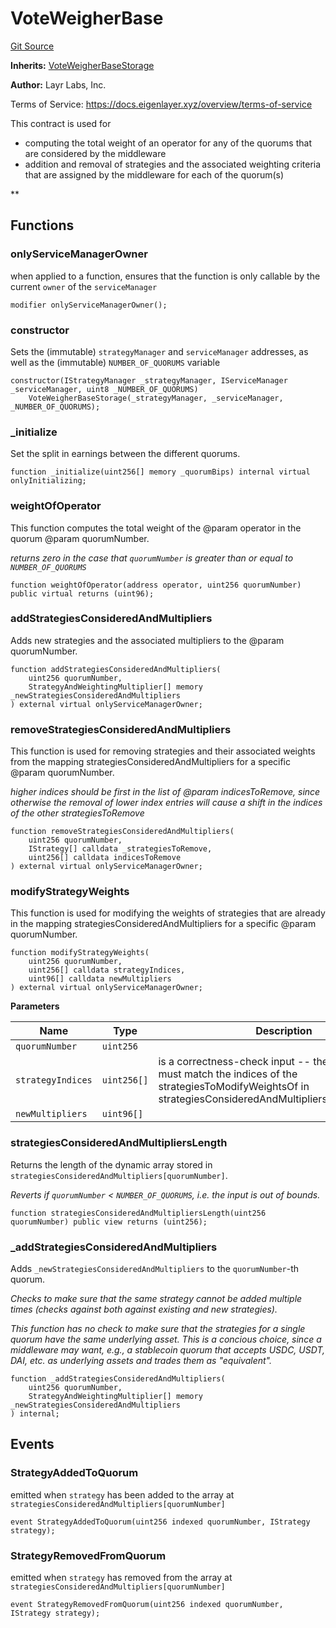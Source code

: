 # VoteWeigherBase
[Git Source](https://github.com/bowenli86/eigenlayer-contracts/blob/0800603ae0e71de6487dd628cace5380fa364f74/src/contracts/middleware/VoteWeigherBase.sol)

**Inherits:**
[VoteWeigherBaseStorage](/src/contracts/middleware/VoteWeigherBaseStorage.sol/abstract.VoteWeigherBaseStorage.md)

**Author:**
Layr Labs, Inc.

Terms of Service: https://docs.eigenlayer.xyz/overview/terms-of-service

This contract is used for
- computing the total weight of an operator for any of the quorums that are considered
by the middleware
- addition and removal of strategies and the associated weighting criteria that are assigned
by the middleware for each of the quorum(s)

**


## Functions
### onlyServiceManagerOwner

when applied to a function, ensures that the function is only callable by the current `owner` of the `serviceManager`


```solidity
modifier onlyServiceManagerOwner();
```

### constructor

Sets the (immutable) `strategyManager` and `serviceManager` addresses, as well as the (immutable) `NUMBER_OF_QUORUMS` variable


```solidity
constructor(IStrategyManager _strategyManager, IServiceManager _serviceManager, uint8 _NUMBER_OF_QUORUMS)
    VoteWeigherBaseStorage(_strategyManager, _serviceManager, _NUMBER_OF_QUORUMS);
```

### _initialize

Set the split in earnings between the different quorums.


```solidity
function _initialize(uint256[] memory _quorumBips) internal virtual onlyInitializing;
```

### weightOfOperator

This function computes the total weight of the @param operator in the quorum @param quorumNumber.

*returns zero in the case that `quorumNumber` is greater than or equal to `NUMBER_OF_QUORUMS`*


```solidity
function weightOfOperator(address operator, uint256 quorumNumber) public virtual returns (uint96);
```

### addStrategiesConsideredAndMultipliers

Adds new strategies and the associated multipliers to the @param quorumNumber.


```solidity
function addStrategiesConsideredAndMultipliers(
    uint256 quorumNumber,
    StrategyAndWeightingMultiplier[] memory _newStrategiesConsideredAndMultipliers
) external virtual onlyServiceManagerOwner;
```

### removeStrategiesConsideredAndMultipliers

This function is used for removing strategies and their associated weights from the
mapping strategiesConsideredAndMultipliers for a specific @param quorumNumber.

*higher indices should be *first* in the list of @param indicesToRemove, since otherwise
the removal of lower index entries will cause a shift in the indices of the other strategiesToRemove*


```solidity
function removeStrategiesConsideredAndMultipliers(
    uint256 quorumNumber,
    IStrategy[] calldata _strategiesToRemove,
    uint256[] calldata indicesToRemove
) external virtual onlyServiceManagerOwner;
```

### modifyStrategyWeights

This function is used for modifying the weights of strategies that are already in the
mapping strategiesConsideredAndMultipliers for a specific @param quorumNumber.


```solidity
function modifyStrategyWeights(
    uint256 quorumNumber,
    uint256[] calldata strategyIndices,
    uint96[] calldata newMultipliers
) external virtual onlyServiceManagerOwner;
```
**Parameters**

|Name|Type|Description|
|----|----|-----------|
|`quorumNumber`|`uint256`||
|`strategyIndices`|`uint256[]`|is a correctness-check input -- the supplied values must match the indices of the strategiesToModifyWeightsOf in strategiesConsideredAndMultipliers[quorumNumber]|
|`newMultipliers`|`uint96[]`||


### strategiesConsideredAndMultipliersLength

Returns the length of the dynamic array stored in `strategiesConsideredAndMultipliers[quorumNumber]`.

*Reverts if `quorumNumber` < `NUMBER_OF_QUORUMS`, i.e. the input is out of bounds.*


```solidity
function strategiesConsideredAndMultipliersLength(uint256 quorumNumber) public view returns (uint256);
```

### _addStrategiesConsideredAndMultipliers

Adds `_newStrategiesConsideredAndMultipliers` to the `quorumNumber`-th quorum.

*Checks to make sure that the *same* strategy cannot be added multiple times (checks against both against existing and new strategies).*

*This function has no check to make sure that the strategies for a single quorum have the same underlying asset. This is a concious choice,
since a middleware may want, e.g., a stablecoin quorum that accepts USDC, USDT, DAI, etc. as underlying assets and trades them as "equivalent".*


```solidity
function _addStrategiesConsideredAndMultipliers(
    uint256 quorumNumber,
    StrategyAndWeightingMultiplier[] memory _newStrategiesConsideredAndMultipliers
) internal;
```

## Events
### StrategyAddedToQuorum
emitted when `strategy` has been added to the array at `strategiesConsideredAndMultipliers[quorumNumber]`


```solidity
event StrategyAddedToQuorum(uint256 indexed quorumNumber, IStrategy strategy);
```

### StrategyRemovedFromQuorum
emitted when `strategy` has removed from the array at `strategiesConsideredAndMultipliers[quorumNumber]`


```solidity
event StrategyRemovedFromQuorum(uint256 indexed quorumNumber, IStrategy strategy);
```

